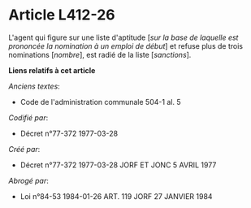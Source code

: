 # Article L412-26

L'agent qui figure sur une liste d'aptitude [*sur la base de laquelle est prononcée la nomination à un emploi de début*] et
refuse plus de trois nominations [*nombre*], est radié de la liste [*sanctions*].

**Liens relatifs à cet article**

_Anciens textes_:

  - Code de l'administration communale 504-1 al. 5

_Codifié par_:

  - Décret n°77-372 1977-03-28

_Créé par_:

  - Décret n°77-372 1977-03-28 JORF ET JONC 5 AVRIL 1977

_Abrogé par_:

  - Loi n°84-53 1984-01-26 ART. 119 JORF 27 JANVIER 1984
